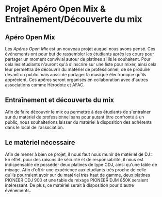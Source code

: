 # Projet Apéro Open Mix & Entraînement/Découverte du mix

## Apéro Open Mix

Les _Apéros Open Mix_ est un nouveau projet auquel nous avons pensé. Ces événements ont pour but de rassembler les étudiants après les cours pour partager un moment convivial autour de platines si ils le souhaitent. Pour cela les étudiants n'auront qu'à s'inscrire sur une liste pour mixer, ainsi cela leur permettra de découvrir du matériel de professionnel, de se produire devant un public mais aussi de partager la musique électronique qu'ils apprécient.
Ces apéros seront organisés en collaboration avec d'autres associations comme Hérodote et AFAC.


## Entraînement et découverte du mix

Afin de faire découvrir le mix ou permettre à des étudiants de s'entraîner sur du matériel de professionnel sans pour autant être confronté à un public, nous souhaiterions laisser du matériel à disposition des adhérents dans le local de l'association. 


## Le matériel nécessaire

Afin de mener à bien ce projet, il nous faut nous munir de matériel de DJ : En effet, pour des raisons de sécurité et de responsabilité, il nous est indispensable de posséder deux platines de type CDJ, ainsi qu'une table de mixage. Afin d'offrir une expérience aux étudiants très proche de celle qu'ils pourraient avoir sur du matériel très haut de gamme, deux platines PIONEER CDJ 900 et une table de mixage PIONEER DJM 850K seraient intéressant. De plus, ce matériel serait à disposition pour d'autre événements.
